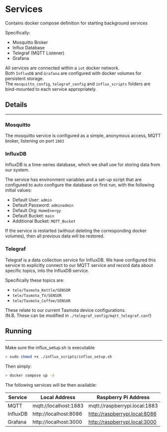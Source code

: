 # Services

Contains docker compose definition for starting background services

Specifically:
- Mosquitto Broker
- Influx Database
- Telegraf (MQTT Listener)
- Grafana

All services are connected within a `iot` docker network.\
Both `InfluxDB` and `Grafana` are configured with docker volumes for persistent storage.\
The `mosquitto_config`, `telegraf_config` and `influx_scripts` folders are bind-mounted to each service appropriately.

## Details
---

### Mosquitto

The mosquitto service is configured as a simple, anonymous access, MQTT broker, listening on port `1883`

### InfluxDB

InfluxDB is a time-series database, which we shall use for storing data from our system.

The service has environment variables and a set-up script that are configured to auto configure the database on first run, with the following initial values:

- Default User: `admin`
- Default Password: `adminadmin`
- Default Org: `HomeEnergy`
- Default Bucket: `main`
- Additional Bucket: `MQTT_Bucket`

If the service is restarted (without deleting the corresponding docker volumes), then all previous data will be restored.

### Telegraf

Telegraf is a data collection service for InfluxDB.
We have configured this service to explicitly connect to our MQTT service and record data about specific topics, into the InfluxDB service.

Specifically these topics are:

- `tele/Tasmota_Kettle/SENSOR`
- `tele/Tasmota_TV/SENSOR`
- `tele/Tasmota_Coffee/SENSOR`

These relate to our current Tasmota device configurations.\
(N.B. These can be modified in `./telegraf_config/mqtt_telegraf.conf`)

## Running
---

Make sure the influx_setup.sh is executable

```bash
> sudo chmod +x ./influx_scripts/influx_setup.sh
```

Then simply:

```bash
> docker compose up -d
```

The following services will be then available:

| Service     | Local Address         | Raspberry Pi Address          |
| ----------- | --------------------- | ----------------------------- |
| MQTT        | mqtt://localhost:1883 | mqtt://raspberrypi.local:1883 |
| InfluxDB    | http://localhost:8086 | http://raspberrypi.local:8086 |
| Grafana     | http://localhost:3000 | http://raspberrypi.local:3000 |